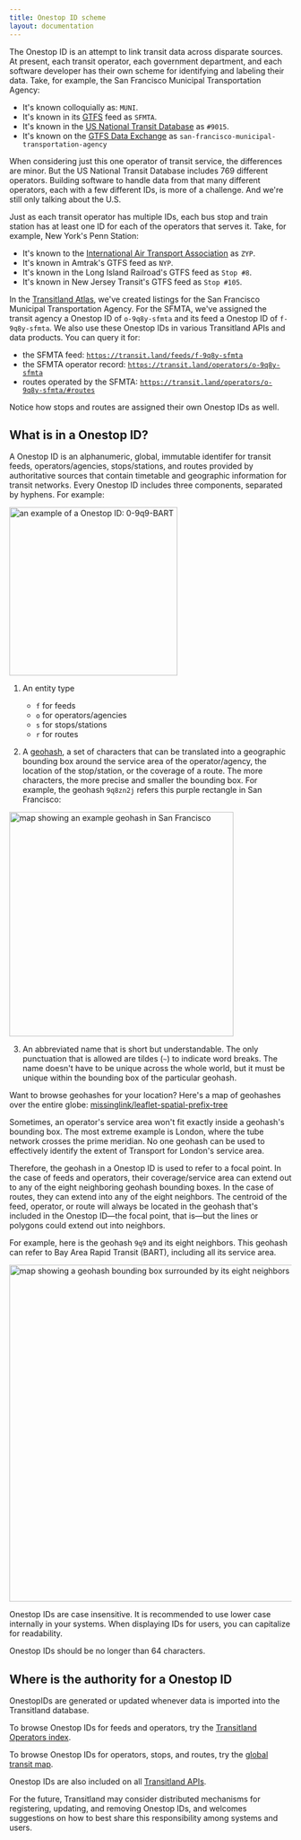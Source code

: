 ```yaml
---
title: Onestop ID scheme
layout: documentation
---
```


The Onestop ID is an attempt to link transit data across disparate sources. At present, each transit operator, each government department, and each software developer has their own scheme for identifying and labeling their data. Take, for example, the San Francisco Municipal Transportation Agency:

* It's known colloquially as: `MUNI`.
* It's known in its [GTFS](https://en.wikipedia.org/wiki/General_Transit_Feed_Specification) feed as `SFMTA`.
* It's known in the [US National Transit Database](http://www.ntdprogram.gov) as `#9015`.
* It's known on the [GTFS Data Exchange](http://www.gtfs-data-exchange.com/) as `san-francisco-municipal-transportation-agency`

When considering just this one operator of transit service, the differences are minor. But the US National Transit Database includes 769 different operators. Building software to handle data from that many different operators, each with a few different IDs, is more of a challenge. And we're still only talking about the U.S.

Just as each transit operator has multiple IDs, each bus stop and train station has at least one ID for each of the operators that serves it. Take, for example, New York's Penn Station:

* It's known to the [International Air Transport Association](https://en.wikipedia.org/wiki/International_Air_Transport_Association_airport_code) as `ZYP`.
* It's known in Amtrak's GTFS feed as `NYP`.
* It's known in the Long Island Railroad's GTFS feed as `Stop #8`.
* It's known in New Jersey Transit's GTFS feed as `Stop #105`.

In the [Transitland Atlas](/documentation/atlas), we've created listings for the San Francisco Municipal Transportation Agency. For the SFMTA, we've assigned the transit agency a Onestop ID of `o-9q8y-sfmta` and its feed a Onestop ID of `f-9q8y-sfmta`. We also use these Onestop IDs in various Transitland APIs and data products. You can query it for:

<!-- TODO: replace with v2 rest api -->
- the SFMTA feed: [`https://transit.land/feeds/f-9q8y-sfmta`](https://transit.land/feeds/f-9q8y-sfmta)
- the SFMTA operator record: [`https://transit.land/operators/o-9q8y-sfmta`](https://transit.land/operators/o-9q8y-sfmta)
- routes operated by the SFMTA: [`https://transit.land/operators/o-9q8y-sfmta/#routes`](https://transit.land/operators/o-9q8y-sfmta/#routes)

Notice how stops and routes are assigned their own Onestop IDs as well.

## What is in a Onestop ID?

A Onestop ID is an alphanumeric, global, immutable identifer for transit feeds, operators/agencies, stops/stations, and routes provided by authoritative sources that contain timetable and geographic information for transit networks. Every Onestop ID includes three components, separated by hyphens. For example:

<img src="/images/onestop-id-scheme/onestop_id_example.png" alt="an example of a Onestop ID: 0-9q9-BART" width="300">

1. An entity type

    - `f` for feeds
    - `o` for operators/agencies
    - `s` for stops/stations
    - `r` for routes

2. A [geohash](/news/2015/06/05/geohashes-and-you.html), a set of characters that can be translated into a geographic bounding box around the service area of the operator/agency, the location of the stop/station, or the coverage of a route. The more characters, the more precise and smaller the bounding box. For example, the geohash `9q8zn2j` refers this purple rectangle in San Francisco:
<img src="/images/onestop-id-scheme/geohash_example.png" alt="map showing an example geohash in San Francisco" width="400">

3. An abbreviated name that is short but understandable. The only punctuation that is allowed are tildes (`~`) to indicate word breaks. The name doesn't have to be unique across the whole world, but it must be unique within the bounding box of the particular geohash.

Want to browse geohashes for your location? Here's a map of geohashes over the entire globe: [missinglink/leaflet-spatial-prefix-tree](http://missinglink.github.io/leaflet-spatial-prefix-tree/)

Sometimes, an operator's service area won't fit exactly inside a geohash's bounding box. The most extreme example is London, where the tube network crosses the prime meridian. No one geohash can be used to effectively identify the extent of Transport for London's service area.

Therefore, the geohash in a Onestop ID is used to refer to a focal point. In the case of feeds and operators, their coverage/service area can extend out to any of the eight neighboring geohash bounding boxes. In the case of routes, they can extend into any of the eight neighbors. The centroid of the feed, operator, or route will always be located in the geohash that's included in the Onestop ID&mdash;the focal point, that is&mdash;but the lines or polygons could extend out into neighbors.

For example, here is the geohash `9q9` and its eight neighbors. This geohash can refer to Bay Area Rapid Transit (BART), including all its service area.

<img src="/images/onestop-id-scheme/geohash_operator_focal_point.png" alt="map showing a geohash bounding box surrounded by its eight neighbors" width="600">

Onestop IDs are case insensitive. It is recommended to use lower case internally in your systems. When displaying IDs for users, you can capitalize for readability.

Onestop IDs should be no longer than 64 characters.

## Where is the authority for a Onestop ID

OnestopIDs are generated or updated whenever data is imported into the Transitland database.

To browse Onestop IDs for feeds and operators, try the [Transitland Operators index](/operators/).

To browse Onestop IDs for operators, stops, and routes, try the [global transit map](/map).

Onestop IDs are also included on all [Transitland APIs](/documentation/).

For the future, Transitland may consider distributed mechanisms for registering, updating, and removing Onestop IDs, and welcomes suggestions on how to best share this responsibility among systems and users.
